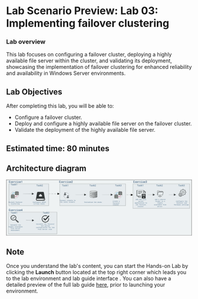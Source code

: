 # Lab Scenario Preview: Lab 03: Implementing failover clustering

### Lab overview

 This lab focuses on configuring a failover cluster, deploying a highly available file server within the cluster, and validating its deployment, showcasing the implementation of failover clustering for enhanced reliability and availability in Windows Server environments.

## Lab Objectives
  
After completing this lab, you will be able to:

  - Configure a failover cluster.
  - Deploy and configure a highly available file server on the failover cluster.
  - Validate the deployment of the highly available file server.

## Estimated time: **80 minutes**

## Architecture diagram

![](/Instructions/Media/lab3.1.png)

## Note
Once you understand the lab's content, you can start the Hands-on Lab by clicking the **Launch** button located at the top right corner which leads you to the lab environment and lab guide interface . You can also have a detailed preview of the full lab guide [here](https://experience.cloudlabs.ai/#/labguidepreview/87cca1ea-5b8f-42f2-ab2e-63c69b26888a), prior to launching your environment.

